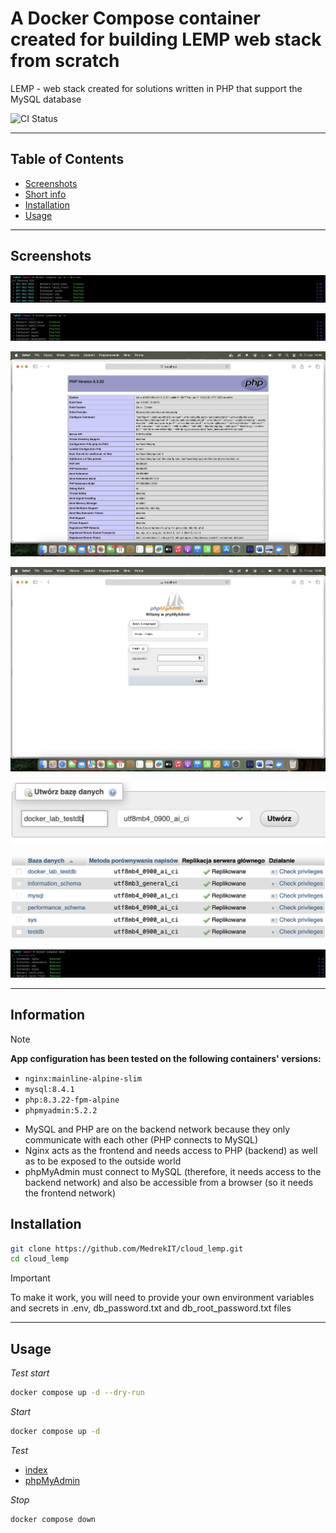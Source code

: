 # A Docker Compose container created for building LEMP web stack from scratch

LEMP - web stack created for solutions written in PHP that support the MySQL database

![CI Status](https://github.com/MedrekIT/lemp_stack/actions/workflows/pipeline.yml/badge.svg)

---

## Table of Contents

- [Screenshots](#screenshots)
- [Short info](#information)
- [Installation](#installation)
- [Usage](#usage)

---

## Screenshots

![Container starting dry run](./screenshots/dry_run.png)

![Container starting](./screenshots/start.png)

![Checking start page](./screenshots/index.png)

![Checking phpMyAdmin](./screenshots/phpmyadmin.png)

![Initializing database](./screenshots/db_create.png)

![Final databases list](./screenshots/db_all.png)

![Stopping container](./screenshots/stop.png)

---

## Information

> [!NOTE]
> **App configuration has been tested on the following containers' versions:**
> - `nginx:mainline-alpine-slim`
> - `mysql:8.4.1`
> - `php:8.3.22-fpm-alpine`
> - `phpmyadmin:5.2.2`

- MySQL and PHP are on the backend network because they only communicate with each other (PHP connects to MySQL)
- Nginx acts as the frontend and needs access to PHP (backend) as well as to be exposed to the outside world
- phpMyAdmin must connect to MySQL (therefore, it needs access to the backend network) and also be accessible from a browser (so it needs the frontend network)

## Installation

```bash
git clone https://github.com/MedrekIT/cloud_lemp.git
cd cloud_lemp
```

> [!IMPORTANT]
> To make it work, you will need to provide your own environment variables and secrets in .env, db_password.txt and db_root_password.txt files

---

## Usage

*Test start*
```bash
docker compose up -d --dry-run
```

*Start*
```bash
docker compose up -d
```

*Test*
- [index](http://localhost:4001)
- [phpMyAdmin](http://localhost:6001)

*Stop*
```bash
docker compose down
```
